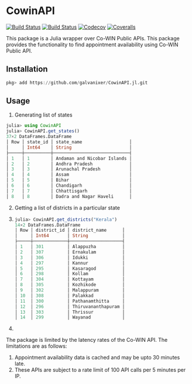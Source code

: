 # CowinAPI

[![Build Status](https://travis-ci.com/galvanixer/CowinAPI.jl.svg?branch=master)](https://travis-ci.com/galvanixer/CowinAPI.jl)
[![Build Status](https://ci.appveyor.com/api/projects/status/github/galvanixer/CowinAPI.jl?svg=true)](https://ci.appveyor.com/project/galvanixer/CowinAPI-jl)
[![Codecov](https://codecov.io/gh/galvanixer/CowinAPI.jl/branch/master/graph/badge.svg)](https://codecov.io/gh/galvanixer/CowinAPI.jl)
[![Coveralls](https://coveralls.io/repos/github/galvanixer/CowinAPI.jl/badge.svg?branch=master)](https://coveralls.io/github/galvanixer/CowinAPI.jl?branch=master)

This package is a Julia wrapper over Co-WIN Public APIs. This package provides the functionality to find appointment availability using Co-WIN Public API. 

## Installation

```julia 
pkg> add https://github.com/galvanixer/CowinAPI.jl.git
```

## Usage 

1. Generating list of states

```julia 
julia> using CowinAPI
julia> CowinAPI.get_states()
37×2 DataFrames.DataFrame
│ Row │ state_id │ state_name                  │
│     │ Int64    │ String                      │
├─────┼──────────┼─────────────────────────────┤
│ 1   │ 1        │ Andaman and Nicobar Islands │
│ 2   │ 2        │ Andhra Pradesh              │
│ 3   │ 3        │ Arunachal Pradesh           │
│ 4   │ 4        │ Assam                       │
│ 5   │ 5        │ Bihar                       │
│ 6   │ 6        │ Chandigarh                  │
│ 7   │ 7        │ Chhattisgarh                │
│ 8   │ 8        │ Dadra and Nagar Haveli      │

```

2. Getting a list of districts in a particular state 

3. ```julia 
   julia> CowinAPI.get_districts("Kerala")
   14×2 DataFrames.DataFrame
   │ Row │ district_id │ district_name      │
   │     │ Int64       │ String             │
   ├─────┼─────────────┼────────────────────┤
   │ 1   │ 301         │ Alappuzha          │
   │ 2   │ 307         │ Ernakulam          │
   │ 3   │ 306         │ Idukki             │
   │ 4   │ 297         │ Kannur             │
   │ 5   │ 295         │ Kasaragod          │
   │ 6   │ 298         │ Kollam             │
   │ 7   │ 304         │ Kottayam           │
   │ 8   │ 305         │ Kozhikode          │
   │ 9   │ 302         │ Malappuram         │
   │ 10  │ 308         │ Palakkad           │
   │ 11  │ 300         │ Pathanamthitta     │
   │ 12  │ 296         │ Thiruvananthapuram │
   │ 13  │ 303         │ Thrissur           │
   │ 14  │ 299         │ Wayanad            │
   ```

4. 

   



The package is limited by the latency rates of the Co-WIN API. The limitations are as follows:

1. Appointment availability data is cached and may be upto 30 minutes late.
2. These APIs are subject to a rate limit of 100 API calls per 5 minutes per IP. 